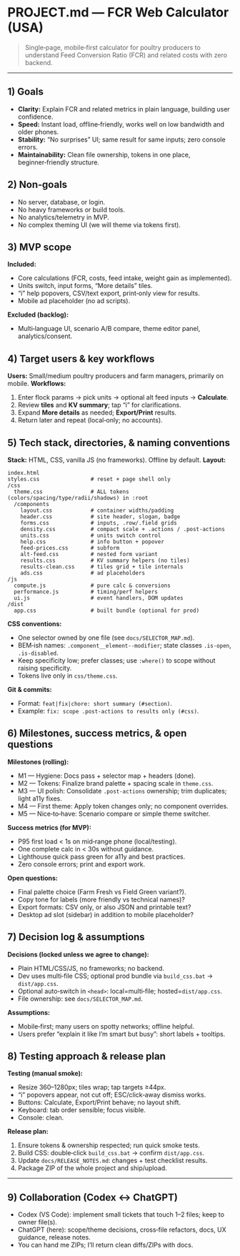 # PROJECT.md — FCR Web Calculator (USA)

> Single‑page, mobile‑first calculator for poultry producers to understand Feed Conversion Ratio (FCR) and related costs with zero backend.

---

## 1) Goals

- **Clarity:** Explain FCR and related metrics in plain language, building user confidence.
- **Speed:** Instant load, offline‑friendly, works well on low bandwidth and older phones.
- **Stability:** “No surprises” UI; same result for same inputs; zero console errors.
- **Maintainability:** Clean file ownership, tokens in one place, beginner‑friendly structure.

## 2) Non‑goals

- No server, database, or login.
- No heavy frameworks or build tools.
- No analytics/telemetry in MVP.
- No complex theming UI (we will theme via tokens first).

## 3) MVP scope

**Included:**

- Core calculations (FCR, costs, feed intake, weight gain as implemented).
- Units switch, input forms, “More details” tiles.
- “i” help popovers, CSV/text export, print‑only view for results.
- Mobile ad placeholder (no ad scripts).

**Excluded (backlog):**

- Multi‑language UI, scenario A/B compare, theme editor panel, analytics/consent.

## 4) Target users & key workflows

**Users:** Small/medium poultry producers and farm managers, primarily on mobile.
**Workflows:**

1. Enter flock params → pick units → optional alt feed inputs → **Calculate**.
2. Review **tiles** and **KV summary**; tap “i” for clarifications.
3. Expand **More details** as needed; **Export/Print** results.
4. Return later and repeat (local‑only; no accounts).

## 5) Tech stack, directories, & naming conventions

**Stack:** HTML, CSS, vanilla JS (no frameworks). Offline by default.
**Layout:**

```
index.html
styles.css                # reset + page shell only
/css
  theme.css               # ALL tokens (colors/spacing/type/radii/shadows) in :root
  /components
    layout.css            # container widths/padding
    header.css            # site header, slogan, badge
    forms.css             # inputs, .row/.field grids
    density.css           # compact scale + .actions / .post-actions
    units.css             # units switch control
    help.css              # info button + popover
    feed-prices.css       # subform
    alt-feed.css          # nested form variant
    results.css           # KV summary helpers (no tiles)
    results-clean.css     # tiles grid + tile internals
    ads.css               # ad placeholders
/js
  compute.js              # pure calc & conversions
  performance.js          # timing/perf helpers
  ui.js                   # event handlers, DOM updates
/dist
  app.css                 # built bundle (optional for prod)
```

**CSS conventions:**

- One selector owned by one file (see `docs/SELECTOR_MAP.md`).
- BEM‑ish names: `.component__element--modifier`; state classes `.is-open`, `.is-disabled`.
- Keep specificity low; prefer classes; use `:where()` to scope without raising specificity.
- Tokens live only in `css/theme.css`.

**Git & commits:**

- Format: `feat|fix|chore: short summary (#section)`.
- Example: `fix: scope .post-actions to results only (#css)`.

## 6) Milestones, success metrics, & open questions

**Milestones (rolling):**

- M1 — Hygiene: Docs pass + selector map + headers (done).
- M2 — Tokens: Finalize brand palette + spacing scale in `theme.css`.
- M3 — UI polish: Consolidate `.post-actions` ownership; trim duplicates; light a11y fixes.
- M4 — First theme: Apply token changes only; no component overrides.
- M5 — Nice‑to‑have: Scenario compare or simple theme switcher.

**Success metrics (for MVP):**

- P95 first load < 1s on mid‑range phone (local/testing).
- One complete calc in < 30s without guidance.
- Lighthouse quick pass green for a11y and best practices.
- Zero console errors; print and export work.

**Open questions:**

- Final palette choice (Farm Fresh vs Field Green variant?).
- Copy tone for labels (more friendly vs technical names)?
- Export formats: CSV only, or also JSON and printable text?
- Desktop ad slot (sidebar) in addition to mobile placeholder?

## 7) Decision log & assumptions

**Decisions (locked unless we agree to change):**

- Plain HTML/CSS/JS, no frameworks; no backend.
- Dev uses multi‑file CSS; optional prod bundle via `build_css.bat` → `dist/app.css`.
- Optional auto‑switch in `<head>`: local=multi‑file; hosted=`dist/app.css`.
- File ownership: see `docs/SELECTOR_MAP.md`.

**Assumptions:**

- Mobile‑first; many users on spotty networks; offline helpful.
- Users prefer “explain it like I’m smart but busy”: short labels + tooltips.

## 8) Testing approach & release plan

**Testing (manual smoke):**

- Resize 360–1280px; tiles wrap; tap targets ≥44px.
- “i” popovers appear, not cut off; ESC/click‑away dismiss works.
- Buttons: Calculate, Export/Print behave; no layout shift.
- Keyboard: tab order sensible; focus visible.
- Console: clean.

**Release plan:**

1) Ensure tokens & ownership respected; run quick smoke tests.
2) Build CSS: double‑click `build_css.bat` → confirm `dist/app.css`.
3) Update `docs/RELEASE_NOTES.md`: changes + test checklist results.
4) Package ZIP of the whole project and ship/upload.

---

## 9) Collaboration (Codex ↔ ChatGPT)

- Codex (VS Code): implement small tickets that touch 1–2 files; keep to owner file(s).
- ChatGPT (here): scope/theme decisions, cross‑file refactors, docs, UX guidance, release notes.
- You can hand me ZIPs; I’ll return clean diffs/ZIPs with docs.
